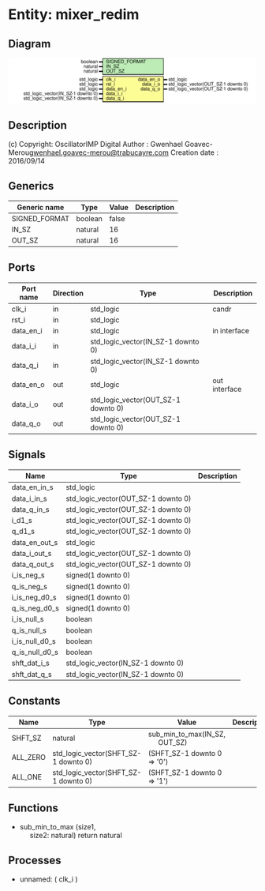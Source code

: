 # Entity: mixer_redim

## Diagram

![Diagram](mixer_redim.svg "Diagram")
## Description

(c) Copyright: OscillatorIMP Digital
Author : Gwenhael Goavec-Merou<gwenhael.goavec-merou@trabucayre.com>
Creation date : 2016/09/14
## Generics

| Generic name  | Type    | Value | Description |
| ------------- | ------- | ----- | ----------- |
| SIGNED_FORMAT | boolean | false |             |
| IN_SZ         | natural | 16    |             |
| OUT_SZ        | natural | 16    |             |
## Ports

| Port name | Direction | Type                                | Description   |
| --------- | --------- | ----------------------------------- | ------------- |
| clk_i     | in        | std_logic                           | candr         |
| rst_i     | in        | std_logic                           |               |
| data_en_i | in        | std_logic                           | in interface  |
| data_i_i  | in        | std_logic_vector(IN_SZ-1 downto 0)  |               |
| data_q_i  | in        | std_logic_vector(IN_SZ-1 downto 0)  |               |
| data_en_o | out       | std_logic                           | out interface |
| data_i_o  | out       | std_logic_vector(OUT_SZ-1 downto 0) |               |
| data_q_o  | out       | std_logic_vector(OUT_SZ-1 downto 0) |               |
## Signals

| Name            | Type                                | Description |
| --------------- | ----------------------------------- | ----------- |
| data_en_in_s    | std_logic                           |             |
| data_i_in_s     | std_logic_vector(OUT_SZ-1 downto 0) |             |
|  data_q_in_s    | std_logic_vector(OUT_SZ-1 downto 0) |             |
| i_d1_s          | std_logic_vector(OUT_SZ-1 downto 0) |             |
|  q_d1_s         | std_logic_vector(OUT_SZ-1 downto 0) |             |
| data_en_out_s   | std_logic                           |             |
| data_i_out_s    | std_logic_vector(OUT_SZ-1 downto 0) |             |
|  data_q_out_s   | std_logic_vector(OUT_SZ-1 downto 0) |             |
| i_is_neg_s      | signed(1 downto 0)                  |             |
|  q_is_neg_s     | signed(1 downto 0)                  |             |
| i_is_neg_d0_s   | signed(1 downto 0)                  |             |
|  q_is_neg_d0_s  | signed(1 downto 0)                  |             |
| i_is_null_s     | boolean                             |             |
|  q_is_null_s    | boolean                             |             |
| i_is_null_d0_s  | boolean                             |             |
|  q_is_null_d0_s | boolean                             |             |
| shft_dat_i_s    | std_logic_vector(IN_SZ-1 downto 0)  |             |
| shft_dat_q_s    | std_logic_vector(IN_SZ-1 downto 0)  |             |
## Constants

| Name     | Type                                 | Value                                                              | Description |
| -------- | ------------------------------------ | ------------------------------------------------------------------ | ----------- |
| SHFT_SZ  | natural                              |  sub_min_to_max(IN_SZ,<br><span style="padding-left:20px"> OUT_SZ) |             |
| ALL_ZERO | std_logic_vector(SHFT_SZ-1 downto 0) |  (SHFT_SZ-1 downto 0 => '0')                                       |             |
| ALL_ONE  | std_logic_vector(SHFT_SZ-1 downto 0) |  (SHFT_SZ-1 downto 0 => '1')                                       |             |
## Functions
- sub_min_to_max <font id="function_arguments">(size1,<br><span style="padding-left:20px"> size2: natural) </font> <font id="function_return">return natural </font>
## Processes
- unnamed: ( clk_i )
